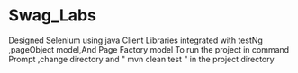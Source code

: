# Swag_Labs
Designed Selenium using java Client Libraries integrated with testNg ,pageObject model,And Page Factory model
To run the project in  command Prompt ,change directory and  " mvn clean test " in the project directory
